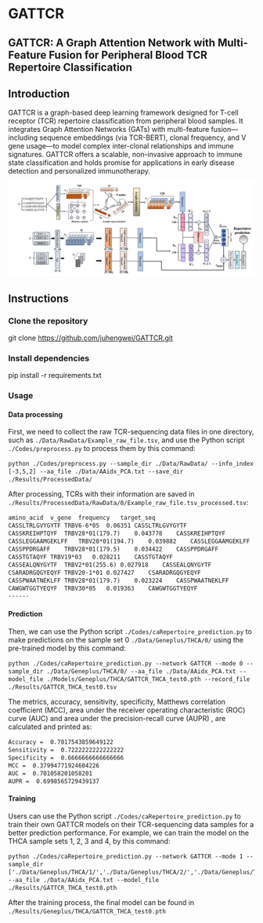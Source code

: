 # GATTCR

GATTCR: A Graph Attention Network with Multi-Feature Fusion for Peripheral Blood TCR Repertoire Classification
------------------------------

## Introduction
GATTCR is a graph-based deep learning framework designed for T-cell receptor (TCR) repertoire classification from peripheral blood samples. It integrates Graph Attention Networks (GATs) with multi-feature fusion—including sequence embeddings (via TCR-BERT), clonal frequency, and V gene usage—to model complex inter-clonal relationships and immune signatures. GATTCR offers a scalable, non-invasive approach to immune state classification and holds promise for applications in early disease detection and personalized immunotherapy.

<p float="left">
  <img src="./Results/4-13.png"/>
</p>

## Instructions

### Clone the repository
git clone https://github.com/juhengwei/GATTCR.git

### Install dependencies
pip install -r requirements.txt

### Usage

#### Data processing

First, we need to collect the raw TCR-sequencing data files in one directory, such as `./Data/RawData/Example_raw_file.tsv`, and use the Python script `./Codes/preprocess.py` to process them by this command:

```
python ./Codes/preprocess.py --sample_dir ./Data/RawData/ --info_index [-3,5,2] --aa_file ./Data/AAidx_PCA.txt --save_dir ./Results/ProcessedData/
```

After processing, TCRs with their information are saved in `./Results/ProcessedData/RawData/0/Example_raw_file.tsv_processed.tsv`:

```
amino_acid  v_gene  frequency   target_seq
CASSLTRLGVYGYTF TRBV6-6*05  0.06351 CASSLTRLGVYGYTF
CASSKREIHPTQYF  TRBV28*01(179.7)    0.043778    CASSKREIHPTQYF
CASSLEGGAAMGEKLFF   TRBV28*01(194.7)    0.039882    CASSLEGGAAMGEKLFF
CASSPPDRGAFF    TRBV28*01(179.5)    0.034422    CASSPPDRGAFF
CASSTGTAQYF TRBV19*03   0.028211    CASSTGTAQYF
CASSEALQNYGYTF  TRBV2*01(255.6) 0.027918    CASSEALQNYGYTF
CSARADRGQGYEQYF TRBV20-1*01 0.027427    CSARADRGQGYEQYF
CASSPWAATNEKLFF TRBV28*01(179.7)    0.023224    CASSPWAATNEKLFF
CAWGWTGGTYEQYF  TRBV30*05   0.019363    CAWGWTGGTYEQYF
······
```

#### Prediction

Then, we can use the Python script `./Codes/caRepertoire_prediction.py` to make predictions on the sample set 0 `./Data/Geneplus/THCA/0/` using the pre-trained model by this command:

```
python ./Codes/caRepertoire_prediction.py --network GATTCR --mode 0 --sample_dir ./Data/Geneplus/THCA/0/ --aa_file ./Data/AAidx_PCA.txt --model_file ./Models/Geneplus/THCA/GATTCR_THCA_test0.pth --record_file ./Results/GATTCR_THCA_test0.tsv
```

The metrics, accuracy, sensitivity, specificity, Matthews correlation coefficient (MCC), area under the receiver operating characteristic (ROC) curve (AUC) and area under the precision-recall curve (AUPR) , are calculated and printed as: 

```
Accuracy =  0.7017543859649122
Sensitivity =  0.7222222222222222
Specificity =  0.6666666666666666
MCC =  0.37994771924604226
AUC =  0.701058201058201
AUPR =  0.6998565729439137
```

#### Training

Users can use the Python script `./Codes/caRepertoire_prediction.py` to train their own GATTCR models on their TCR-sequencing data samples for a better prediction performance. For example, we can train the model on the THCA sample sets 1, 2, 3 and 4, by this command:

```
python ./Codes/caRepertoire_prediction.py --network GATTCR --mode 1 --sample_dir ['./Data/Geneplus/THCA/1/','./Data/Geneplus/THCA/2/','./Data/Geneplus/THCA/3/','./Data/Geneplus/THCA/4/'] --aa_file ./Data/AAidx_PCA.txt --model_file ./Results/GATTCR_THCA_test0.pth
```

After the training process, the final model can be found in `./Results/Geneplus/THCA/GATTCR_THCA_test0.pth`


